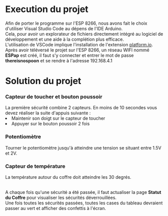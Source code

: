 <h1>Execution du projet</h1>
Afin de porter le programme sur l'ESP 8266, nous avons fait le choix d'utiliser Visual Studio Code au dépens de l'IDE Arduino.<br>
Cela, pour avoir un explorateur de fichiers directement intégré au logiciel de développement et une aide à la complétion plus efficace.<br>
L'utilisation de VSCode implique l'installation de l'extension <a href="https://marketplace.visualstudio.com/items?itemName=platformio.platformio-ide">platform.io</a>.<br>
Après avoir téléversé le projet sur l'ESP 8266, un réseau WIFI nommé <b>ESPap</b> est créé, il faut s'y connecter et entrer le mot de passe <b>thereisnospoon</b> et se rendre à l'adresse 192.168.4.1
<h1>Solution du projet</h1>
<h3>Capteur de toucher et bouton poussoir</h3>
La première sécurité combine 2 capteurs. En moins de 10 secondes vous devez réaliser la suite d'appuis suivante :<br>
<li> Maintenir son doigt sur le capteur de toucher<br></li>
<li> Appuyer sur le bouton poussoir 2 fois</li>

<h3>Potentiomètre</h3>
Tourner le potentiomètre jusqu'à atteindre une tension se situant entre 1.5V et 2V.

<h3>Capteur de température</h3>
La température autour du coffre doit atteindre les 30 degrés.<br><br>

A chaque fois qu'une sécurité a été passée, il faut actualiser la page <b>Statut du Coffre</b> pour visualiser les sécurités déverrouillées.<br>
Une fois toutes les sécurités passées, toutes les cases du tableau devraient passer au vert et afficher des confettis à l'écran.
